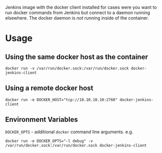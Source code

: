 Jenkins image with the docker client installed for cases were you want to run docker commands from Jenkins but connect to a daemon running elsewhere. The docker daemon is *not* running inside of the container.

# Usage
## Using the same docker host as the container

    docker run -v /var/run/docker.sock:/var/run/docker.sock docker-jenkins-client

## Using a remote docker host

    docker run -e DOCKER_HOST="tcp://10.10.10.10:2760" docker-jenkins-client

## Environment Variables

`DOCKER_OPTS` - additional `docker` command line arguments. e.g.

    docker run -e DOCKER_OPTS="-l debug" -v /var/run/docker.sock:/var/run/docker.sock docker-jenkins-client
